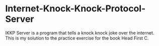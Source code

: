 # Internet-Knock-Knock-Protocol-Server
IKKP Server is a program that tells a knock knock joke over the internet. This is my solution to the practice exercise for the book Head First C.
